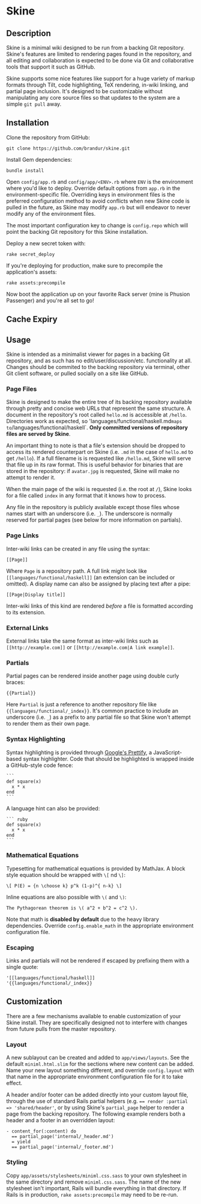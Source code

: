 Skine
=====

Description
-----------

Skine is a minimal wiki designed to be run from a backing Git repository. Skine's features are limited to rendering pages found in the repository, and all editing and collaboration is expected to be done via Git and collaborative tools that support it such as GitHub.

Skine supports some nice features like support for a huge variety of markup formats through Tilt, code highlighting, TeX rendering, in-wiki linking, and partial page inclusion. It's designed to be customizable without manipulating any core source files so that updates to the system are a simple `git pull` away.

Installation
------------

Clone the repository from GitHub:

    git clone https://github.com/brandur/skine.git

Install Gem dependencies:

    bundle install

Open `config/app.rb` and `config/app/<ENV>.rb` where `ENV` is the environment where you'd like to deploy. Override default options from `app.rb` in the environment-specific file. Overriding keys in environment files is the preferred configuration method to avoid conflicts when new Skine code is pulled in the future, as Skine may modify `app.rb` but will endeavor to never modify any of the environment files.

The most important configuration key to change is `config.repo` which will point the backing Git repository for this Skine installation.

Deploy a new secret token with:

    rake secret_deploy

If you're deploying for production, make sure to precompile the application's assets:

    rake assets:precompile

Now boot the application up on your favorite Rack server (mine is Phusion Passenger) and you're all set to go!

Cache Expiry
------------

Usage
-----

Skine is intended as a minimalist viewer for pages in a backing Git repository, and as such has no edit/user/discussion/etc. functionality at all. Changes should be commited to the backing repository via terminal, other Git client software, or pulled socially on a site like GitHub.

### Page Files

Skine is designed to make the entire tree of its backing repository available through pretty and concise web URLs that represent the same structure. A document in the repository's root called `hello.md` is accessible at `/hello`. Directories work as expected, so 'languages/functional/haskell.md` maps to `/languages/functional/haskell`. **Only committed versions of repository files are served by Skine**.

An important thing to note is that a file's extension should be dropped to access its rendered counterpart on Skine (i.e. `.md` in the case of `hello.md` to get `/hello`). If a full filename is is requested like `/hello.md`, Skine will serve that file up in its raw format. This is useful behavior for binaries that are stored in the repository: if `avatar.jpg` is requested, Skine will make no attempt to render it.

When the main page of the wiki is requested (i.e. the root at `/`), Skine looks for a file called `index` in any format that it knows how to process.

Any file in the repository is publicly available except those files whose names start with an underscore (i.e. `_`). The underscore is normally reserved for partial pages (see below for more information on partials).

### Page Links

Inter-wiki links can be created in any file using the syntax:

    [[Page]]

Where `Page` is a repository path. A full link might look like `[[languages/functional/haskell]]` (an extension can be included or omitted). A display name can also be assigned by placing text after a pipe:

    [[Page|Display title]]

Inter-wiki links of this kind are rendered _before_ a file is formatted according to its extension.

### External Links

External links take the same format as inter-wiki links such as `[[http://example.com]]` or `[[http://example.com|A link example]]`.

### Partials

Partial pages can be rendered inside another page using double curly braces:

    {{Partial}}

Here `Partial` is just a reference to another repository file like `{{languages/functional/_index}}`. It's common practice to include an underscore (i.e. `_`) as a prefix to any partial file so that Skine won't attempt to render them as their own page.

### Syntax Highlighting

Syntax highlighting is provided through [Google's Prettify](http://code.google.com/p/google-code-prettify/), a JavaScript-based syntax highlighter. Code that should be highlighted is wrapped inside a GitHub-style code fence:

    ```
    def square(x)
      x * x
    end
    ```

A language hint can also be provided:

    ``` ruby
    def square(x)
      x * x
    end
    ```

### Mathematical Equations

Typesetting for mathematical equations is provided by MathJax. A block style equation should be wrapped with `\[` nd `\]`:

    \[ P(E) = {n \choose k} p^k (1-p)^{ n-k} \]

Inline equations are also possible with `\(` and `\)`:

    The Pythagorean theorem is \( a^2 + b^2 = c^2 \).

Note that math is **disabled by default** due to the heavy library dependencies. Override `config.enable_math` in the appropriate environment configuration file.

### Escaping

Links and partials will not be rendered if escaped by prefixing them with a single quote:

    '[[languages/functional/haskell]]
    '{{languages/functional/_index}}

Customization
-------------

There are a few mechanisms available to enable customization of your Skine install. They are specifically designed not to interfere with changes from future pulls from the master repository.

### Layout

A new sublayout can be created and added to `app/views/layouts`. See the default `miniml.html.slim` for the sections where new content can be added. Name your new layout something different, and override `config.layout` with that name in the appropriate environment configuration file for it to take effect.

A header and/or footer can be added directly into your custom layout file, through the use of standard Rails partial helpers (e.g. `== render :partial => 'shared/header'`, or by using Skine's `partial_page` helper to render a page from the backing repository. The following example renders both a header and a footer in an overridden layout:

``` slim
- content_for(:content) do
  == partial_page('internal/_header.md')
  = yield
  == partial_page('internal/_footer.md')
```

### Styling

Copy `app/assets/stylesheets/miniml.css.sass` to your own stylesheet in the same directory and remove `miniml.css.sass`. The name of the new stylesheet isn't important, Rails will bundle everything in that directory. If Rails is in production, `rake assets:precompile` may need to be re-run.
